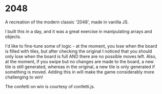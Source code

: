 # 2048

A recreation of the modern classic '2048', made in vanilla JS.

I built this in a day, and it was a great exercise in manipulating arrays and objects.

I'd like to fine-tune some of logic - at the moment, you lose when the board is filled with tiles, but after checking the original I noticed that you should only lose when the board is full AND there are no possible moves left. Also, at the moment, if you swipe but no changes are made to the board, a new tile is still generated, whereas in the original, a new tile is only generated if something is moved. Adding this in will make the game considerably more challenging to win!

The confetti on win is courtesy of confetti.js.
